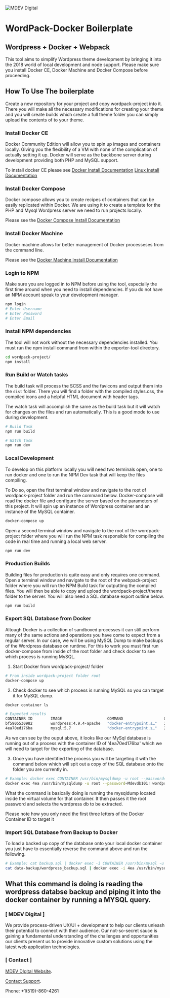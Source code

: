 ![MDEV Digital](https://mdev.digital/social/githubLogo.svg)

# WordPack-Docker Boilerplate

## Wordpress + Docker + Webpack
This tool aims to simplify Wordpress theme development by bringing it into the
2018 world of local development and node support. Please make sure you install
Docker CE, Docker Machine and Docker Compose before proceeding.

## How To Use The boilerplate
Create a new repository for your project and copy wordpack-project into it.
There you will make all the necessary modifications for creating your theme and
you will create builds which create a full theme folder you can simply upload
the contents of to your theme.

### Install Docker CE
Docker Community Edition will allow you to spin up images and containers
locally. Giving you the flexibility of a VM with none of the complication of
actually setting it up. Docker will serve as the backbone server during
development providing both PHP and MySQL support.

To install docker CE please see [Docker Install Documentation](https://docs.docker.com/docker-for-mac/install/)
[Linux Install Documentation](https://docs.docker.com/install/linux/docker-ce/ubuntu/)

### Install Docker Compose
Docker compose allows you to create recipes of containers that can be easily
replicated within Docker. We are using it to create a template for the PHP and
Mysql Wordpress server we need to run projects locally.

Please see the [Docker Compose Install Documentation](https://docs.docker.com/compose/install/)

### Install Docker Machine
Docker machine allows for better management of Docker processeses from the
command line.

Please see the [Docker Machine Install Documentation](https://docs.docker.com/machine/install-machine/)

### Login to NPM
Make sure you are logged in to NPM before using the tool, especially the first
time around when you need to install dependencies. If you do not have an NPM
account speak to your development manager.

```bash
npm login
# Enter Username
# Enter Password
# Enter Email
```

### Install NPM dependencies
The tool will not work without the necessary dependencies installed. You must
run the npm install command from within the exporter-tool directory.

```bash
cd wordpack-project/
npm install
```

### Run Build or Watch tasks
The build task will process the SCSS and the favicons and output them into the
`dist` folder. There you will find a folder with the compiled styles.css, the
compiled icons and a helpful HTML document with header tags.

The watch task will accomplish the same as the build task but it will watch for
changes on the files and run automatically. This is a good mode to use during
development.

```bash
# Build Task
npm run build

# Watch task
npm run dev
```

### Local Development
To develop on this platform locally you will need two terminals open, one to run
docker and one to run the NPM Dev task that will keep the files compiling.

To Do so, open the first terminal window and navigate to the root of
wordpack-project folder and run the command below. Docker-compose will read the
docker file and configure the server based on the parameters of this project. It
will spin up an instance of Wordpress container and an instance of the MySQL
container.

```bash
docker-compose up
```

Open a second terminal window and navigate to the root of the wordpack-project
folder where you will run the NPM task responsible for compiling the code in
real time and running a local web server.

```bash
npm run dev
```

### Production Builds
Building files for production is quite easy and only requires one command. Open
a terminal window and navigate to the root of the webpack-project folder where
you will run the NPM Build task for outputting the compiled files. You will then
be able to copy and upload the wordpack-project/theme folder to the server. You
will also need a SQL database export outline below.

```bash
npm run build
```

### Export SQL Database from Docker
Altough Docker is a collection of sandboxed processes it can still perform many
of the same actions and operations you have come to expect from a regular
server. In our case, we will be using MySQL Dump to make backups of the
Wordpress database on runtime. For this to work you must first run
docker-compose from inside of the root folder and check docker to see which
process is running MySQL.

1. Start Docker from wordpack-project/ folder

```bash
# From inside wordpack-project folder root
docker-compose up
```

2. Check docker to see which process is running MySQL so you can target it for
   MySQL dump.

```bash
docker container ls

# Expected results
CONTAINER ID        IMAGE                    COMMAND                  CREATED             STATUS              PORTS                  NAMES
bf5905530982        wordpress:4.9.4-apache   "docker-entrypoint.s…"   3 hours ago         Up 4 seconds        0.0.0.0:9009->80/tcp  wordpackproject_wordpress_1
4ea70ed176ba        mysql:5.7                "docker-entrypoint.s…"   25 hours ago        Up 4 seconds        3306/tcp               wordpackproject_db_1
```
As we can see by the ouput above, it looks like our MySql database is running
out of a process with the container ID of '4ea70ed176ba' which we will need to
target for the exporting of the database.

3. Once you have identified the process you will be targeting it with the
   command below which will spit out a copy of the SQL database onto the folder
   you are currently in.

```bash
# Example: docker exec CONTAINER /usr/bin/mysqldump -u root --password=root DATABASE > backup.sql
docker exec 4ea /usr/bin/mysqldump -u root --password=Mdevdb101! wordpress > data-backup/wordpress_backup.sql
```

What the command is basically doing is running the mysqldump located inside the
virtual volume for that container. It then passes it the root password and
selects the wordpress db to be extracted.

Please note how you only need the first three letters of the Docker Container ID
to target it

### Import SQL Database from Backup to Docker
To load a backed up copy of the database onto your local docker container you
just have to essentially reverse the command above and run the following.

```bash
# Example: cat backup.sql | docker exec -i CONTAINER /usr/bin/mysql -u root --password=root DATABASE
cat data-backup/wordpress_backup.sql | docker exec -i 4ea /usr/bin/mysql -u root --password=Mdevdb101! wordpress
```

What this command is doing is reading the wordpress databse backup and piping it
into the docker container by running a MYSQL query.
---

### [ MDEV Digital ]
We provide process-driven UX/UI + development to help our clients unleash their potential to connect with their audience. Our not-so-secret sauce is gaining a fundamental understanding of the challenges and opportunities our clients present us to provide innovative custom solutions using the latest web application technologies.

### [ Contact ]
[MDEV DIgital Website](http://mdev.digital).

[Contact Support](mailto:contact@mdev.digital).

Phone: +1(519)-860-4261



